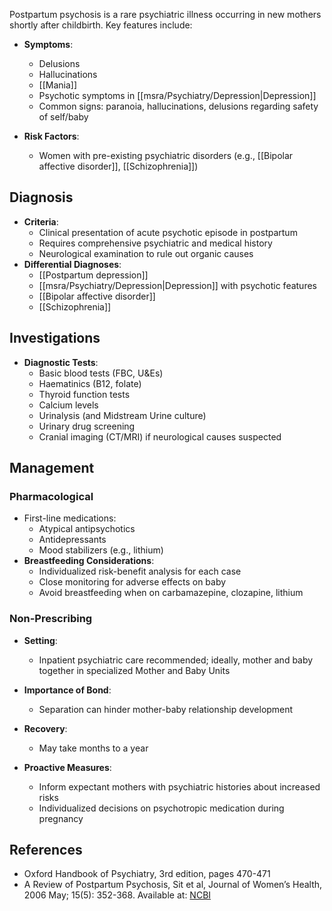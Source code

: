 Postpartum psychosis is a rare psychiatric illness occurring in new mothers shortly after childbirth. Key features include:

- **Symptoms**: 
  - Delusions
  - Hallucinations
  - [[Mania]]
  - Psychotic symptoms in [[msra/Psychiatry/Depression|Depression]]
  - Common signs: paranoia, hallucinations, delusions regarding safety of self/baby

- **Risk Factors**: 
  - Women with pre-existing psychiatric disorders (e.g., [[Bipolar affective disorder]], [[Schizophrenia]])

## Diagnosis

- **Criteria**: 
  - Clinical presentation of acute psychotic episode in postpartum
  - Requires comprehensive psychiatric and medical history
  - Neurological examination to rule out organic causes
- **Differential Diagnoses**: 
  - [[Postpartum depression]]
  - [[msra/Psychiatry/Depression|Depression]] with psychotic features
  - [[Bipolar affective disorder]]
  - [[Schizophrenia]]

## Investigations

- **Diagnostic Tests**: 
  - Basic blood tests (FBC, U&Es)
  - Haematinics (B12, folate)
  - Thyroid function tests
  - Calcium levels
  - Urinalysis (and Midstream Urine culture)
  - Urinary drug screening
  - Cranial imaging (CT/MRI) if neurological causes suspected

## Management

### Pharmacological

- First-line medications:
  - Atypical antipsychotics
  - Antidepressants
  - Mood stabilizers (e.g., lithium)
- **Breastfeeding Considerations**: 
  - Individualized risk-benefit analysis for each case
  - Close monitoring for adverse effects on baby
  - Avoid breastfeeding when on carbamazepine, clozapine, lithium

### Non-Prescribing

- **Setting**: 
  - Inpatient psychiatric care recommended; ideally, mother and baby together in specialized Mother and Baby Units
- **Importance of Bond**: 
  - Separation can hinder mother-baby relationship development
- **Recovery**: 
  - May take months to a year

- **Proactive Measures**: 
  - Inform expectant mothers with psychiatric histories about increased risks
  - Individualized decisions on psychotropic medication during pregnancy

## References

- Oxford Handbook of Psychiatry, 3rd edition, pages 470-471
- A Review of Postpartum Psychosis, Sit et al, Journal of Women’s Health, 2006 May; 15(5): 352-368. Available at: [NCBI](https://www.ncbi.nlm.nih.gov/pmc/articles/PMC3109493/)